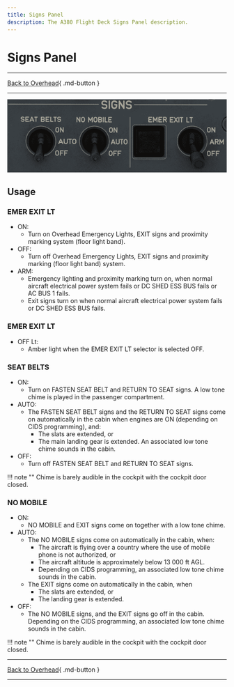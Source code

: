 ```yaml
---
title: Signs Panel
description: The A380 Flight Deck Signs Panel description.
---
```


# Signs Panel

---

[Back to Overhead](../overviews/ovhd.md){ .md-button }

---

![SIGNS Panel](../../../assets/a380x-briefing/flight-deck/ovhd/signs-panel.png "SIGNS Panel")

[//]: # (TODO)
<!-- TODO
!!! note "API Documentation: [Signs Panel API](../../../../../aircraft/a32nx/a32nx-api/a32nx-flightdeck-api.md#signs-panel)"
-->

## Usage

### EMER EXIT LT

- ON:
    - Turn on Overhead Emergency Lights, EXIT signs and proximity marking system (floor light band).
- OFF:
    - Turn off Overhead Emergency Lights, EXIT signs and proximity marking (floor light band) system.
- ARM:
    - Emergency lighting and proximity marking turn on, when normal aircraft electrical power system fails or DC SHED ESS BUS fails or AC BUS 1 fails.
    - Exit signs turn on when normal aircraft electrical power system fails or DC SHED ESS BUS fails.

### EMER EXIT LT

- OFF Lt:
    - Amber light when the EMER EXIT LT selector is selected OFF.

###  SEAT BELTS

- ON:
    - Turn on FASTEN SEAT BELT and RETURN TO SEAT signs. A low tone chime is played in the passenger compartment.
- AUTO:
    - The FASTEN SEAT BELT signs and the RETURN TO SEAT signs come
      on automatically in the cabin when engines are ON (depending on CIDS
      programming), and: 
        - The slats are extended, or
        - The main landing gear is extended.
      An associated low tone chime sounds in the cabin.
- OFF:
    - Turn off FASTEN SEAT BELT and RETURN TO SEAT signs.

!!! note ""
    Chime is barely audible in the cockpit with the cockpit door closed.

### NO MOBILE

- ON:
    - NO MOBILE and EXIT signs come on together with a low tone chime.
- AUTO:
    - The NO MOBILE signs come on automatically in the cabin, when:
        - The aircraft is flying over a country where the use of mobile phone is not
          authorized, or
        - The aircraft altitude is approximately below 13 000 ft AGL.
        - Depending on CIDS programming, an associated low tone chime
          sounds in the cabin.
    - The EXIT signs come on automatically in the cabin, when
        - The slats are extended, or
        - The landing gear is extended.
- OFF:
    - The NO MOBILE signs, and the EXIT signs go off in the cabin. Depending on the CIDS programming, 
      an associated low tone chime sounds in the cabin.

!!! note ""
    Chime is barely audible in the cockpit with the cockpit door closed.

---

[Back to Overhead](../overviews/ovhd.md){ .md-button }

---